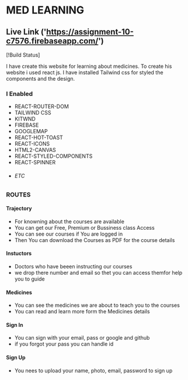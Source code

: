 # MED LEARNING 
## Live Link ('https://assignment-10-c7576.firebaseapp.com/')

[!Build Status]

I have create this website for learning about medicines.
To create his website i used react js. 
I have installed Tailwind css for styled the components and the design.


### I Enabled
- REACT-ROUTER-DOM
- TAILWIND CSS
- KITWND
- FIREBASE
- GOOGLEMAP
- REACT-HOT-TOAST
- REACT-ICONS
- HTML2-CANVAS
- REACT-STYLED-COMPONENTS
- REACT-SPINNER
- ###### ETC

### ROUTES
#### Trajectory
- For knowning about  the courses are available
- You can get our Free, Premium or Bussiness class Access
- You can see our courses if You are logged in
- Then You can download the Courses as PDF for the course details

#### Instuctors 

- Doctors who have beeen instructing our courses
- we drop there number and email so thet you can access themfor help you to guide

#### Medicines

- You can see the medicines we are about to teach you to the courses
- You can read and learn more form the Medicines details

#### Sign In 
- You can sign with your email, pass or google and github
- if you forgot your pass you can handle id

#### Sign Up
- You nees to upload your name, photo, email, password to sign up


